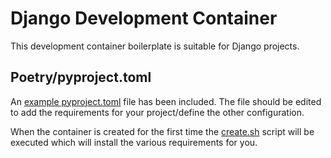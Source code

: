 # Django Development Container

This development container boilerplate is suitable for Django projects.

## Poetry/pyproject.toml

An [example pyproject.toml](pyproject.toml) file has been included. The file should be edited to add the requirements for your project/define the other configuration.

When the container is created for the first time the [create.sh](.devcontainer/docker/scripts/create.sh) script will be executed which will install the various requirements for you.
